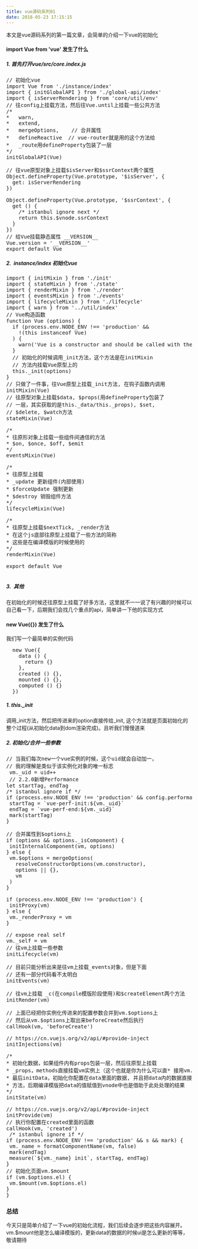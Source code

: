 ```yaml
---
title: vue源码系列01
date: 2018-05-23 17:15:15
---
```


本文是vue源码系列的第一篇文章，会简单的介绍一下vue的初始化

<!-- more -->
#### import Vue from 'vue' 发生了什么

##### 1.&nbsp;首先打开vue/src/core.index.js

<pre>
// 初始化vue
import Vue from './instance/index'
import { initGlobalAPI } from './global-api/index'
import { isServerRendering } from 'core/util/env'
// 往config上挂载方法，然后往Vue.until上挂载一些公共方法
/*
*   warn,
*   extend,           
*   mergeOptions,    // 合并属性
*   defineReactive  // vue-router就是用的这个方法给
*   _route用defineProperty包装了一层
*/
initGlobalAPI(Vue)

// 往vue原型对象上挂载$isServer和$ssrContext两个属性
Object.defineProperty(Vue.prototype, '$isServer', {
  get: isServerRendering
})

Object.defineProperty(Vue.prototype, '$ssrContext', {
  get () {
    /* istanbul ignore next */
    return this.$vnode.ssrContext
  }
})
// 给Vue挂载静态属性 __VERSION__
Vue.version = '__VERSION__'
export default Vue
</pre>

##### 2.&nbsp; **instance/index** 初始化vue

<pre>
import { initMixin } from './init'
import { stateMixin } from './state'
import { renderMixin } from './render'
import { eventsMixin } from './events'
import { lifecycleMixin } from './lifecycle'
import { warn } from '../util/index'
// Vue构造函数
function Vue (options) {
  if (process.env.NODE_ENV !== 'production' &&
    !(this instanceof Vue)
  ) {
    warn('Vue is a constructor and should be called with the `new` keyword')
  }
  // 初始化的时候调用_init方法，这个方法是在initMixin
  // 方法内挂载Vue原型上的
  this._init(options)
}
// 只做了一件事，往Vue原型上挂载_init方法, 在钩子函数内调用
initMixin(Vue)
// 往原型对象上挂载$data, $props(用defineProperty包装了
// 一层，其实获取的是this._data/this._props), $set, 
// $delete, $watch方法
stateMixin(Vue)

/*
* 往原形对象上挂载一些组件间通信的方法
* $on, $once, $off, $emit
*/
eventsMixin(Vue)

/*
* 往原型上挂载
* _update 更新组件(内部使用)
* $forceUpdate 强制更新
* $destroy 销毁组件方法
*/
lifecycleMixin(Vue)

/*
* 往原型上挂载$nextTick, _render方法
* 在这个js底部往原型上挂载了一些方法的简称
* 这些是在编译模版的时候使用的
*/
renderMixin(Vue)

export default Vue

</pre>

##### 3.&nbsp; 其他
在初始化的时候还往原型上挂载了好多方法，这里就不一一说了有兴趣的时候可以自己看一下，后期我们会找几个重点的api，简单讲一下他的实现方式

#### new Vue({}) 发生了什么

我们写一个最简单的实例代码

<pre>
  new Vue({
    data () {
      return {}
    },
    created () {},
    mounted () {},
    computed () {}
  })
</pre>

##### 1. this._init

调用_init方法，然后把传进来的option直接传给_init, 这个方法就是页面初始化的整个过程(从初始化data到dom渲染完成)。且听我们慢慢道来

##### 2. 初始化/合并一些参数

<pre>
// 当我们每次new一个vue实例的时候，这个uid就会自动加一，
// 我的理解是类似于该实例化对象的唯一标志
 vm._uid = uid++
 // 2.2.0新增Performance
let startTag, endTag
/* istanbul ignore if */
if (process.env.NODE_ENV !== 'production' && config.performance && mark) {
 startTag = `vue-perf-init:${vm._uid}`
 endTag = `vue-perf-end:${vm._uid}`
 mark(startTag)
}

// 合并属性到$options上
if (options && options._isComponent) {
 initInternalComponent(vm, options)
} else {
 vm.$options = mergeOptions(
   resolveConstructorOptions(vm.constructor),
   options || {},
   vm
 )
}

if (process.env.NODE_ENV !== 'production') {
 initProxy(vm)
} else {
 vm._renderProxy = vm
}

// expose real self
vm._self = vm
// 往vm上挂载一些参数
initLifecycle(vm)

// 目前只能分析出来是往vm上挂载_events对象，但是下面
// 还有一部分代码看不太明白
initEvents(vm)

// 往vm上挂载 _c(在compile模版阶段使用)和$createElement两个方法
initRender(vm)

// 上面已经把你实例化传进来的配置参数合并到vm.$options上
// 然后从vm.$options上取出来beforeCreate然后执行
callHook(vm, 'beforeCreate')

// https://cn.vuejs.org/v2/api/#provide-inject
initInjections(vm)

/*
* 初始化数据，如果组件内有props包装一层，然后往原型上挂载
* _props，methods直接挂载vm实例上（这个也就是你为什么可以直* 接用vm.methodName直接调用）
* 最后initData，初始化你配置在data里面的数据, 并且把data内的数据直接挂载到vm上，用proxy
* 方法，后期编译模版把data的值赋值到vnode中也是借助于此处处理的结果
*/
initState(vm)

// https://cn.vuejs.org/v2/api/#provide-inject
initProvide(vm)
// 执行你配置在created里面的函数
callHook(vm, 'created')
 /* istanbul ignore if */
if (process.env.NODE_ENV !== 'production' && s && mark) {
 vm._name = formatComponentName(vm, false)
 mark(endTag)
 measure(`${vm._name} init`, startTag, endTag)
}
// 初始化页面vm.$mount
if (vm.$options.el) {
 vm.$mount(vm.$options.el)
}
}
</pre>

### 总结

今天只是简单介绍了一下vue的初始化流程，我们后续会逐步把这些内容展开。vm.$mount他是怎么编译模版的，更新data的数据的时候ui是怎么更新的等等，敬请期待

